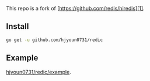 This repo is a fork of [https://github.com/redis/hiredis][1].

## Install

```sh
go get -u github.com/hjyoun0731/redic
```

## Example

[hjyoun0731/redic/example][2].


[1]: https://github.com/redis/hiredis
[2]: https://github.com/hjyoun0731/redic/example/main.go

